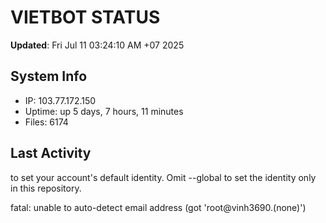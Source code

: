 # VIETBOT STATUS
**Updated**: Fri Jul 11 03:24:10 AM +07 2025

## System Info
- IP: 103.77.172.150
- Uptime: up 5 days, 7 hours, 11 minutes
- Files: 6174

## Last Activity

to set your account's default identity.
Omit --global to set the identity only in this repository.

fatal: unable to auto-detect email address (got 'root@vinh3690.(none)')
